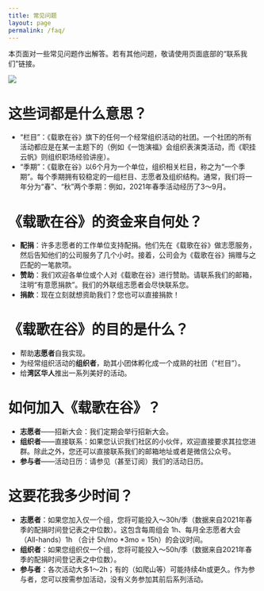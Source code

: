 ```yaml
---
title: 常见问题
layout: page
permalink: /faq/
---
```

本页面对一些常见问题作出解答。若有其他问题，敬请使用页面底部的“联系我们”链接。

![](https://tva1.sinaimg.cn/large/008i3skNgy1gwt84eb0gwj31ys0toac3.jpg)

# 这些词都是什么意思？

- “栏目”：《载歌在谷》旗下的任何一个经常组织活动的社团。一个社团的所有活动都应是在某一主题下的（例如《一饱演福》会组织表演类活动，而《职挂云帆》则组织职场经验讲座）。
- “季期”：《载歌在谷》以6个月为一个单位，组织相关栏目，称之为“一个季期”。每个季期拥有较稳定的一组栏目、志愿者及组织结构。通常，我们将一年分为“春”、“秋”两个季期：例如，2021年春季活动经历了3～9月。

# 《载歌在谷》的资金来自何处？

- **配捐**：许多志愿者的工作单位支持配捐。他们先在《载歌在谷》做志愿服务，然后告知他们的公司服务了几个小时。接着，公司会为《载歌在谷》捐赠与之匹配的一笔款项。
- **赞助**：我们欢迎各单位或个人对《载歌在谷》进行赞助。请联系我们的邮箱，注明“有意愿捐款”。我们的外联组志愿者会尽快联系您。
- **捐款**：现在立刻就想资助我们？您也可以直接捐款！

# 《载歌在谷》的目的是什么？

- 帮助**志愿者**自我实现。
- 为经常组织活动的**组织者**，助其小团体孵化成一个成熟的社团（“栏目”）。
- 给**湾区华人**推出一系列美好的活动。

# 如何加入《载歌在谷》？

- **志愿者**——招新大会：我们定期会举行招新大会。
- **组织者**——直接联系：如果您认识我们社区的小伙伴，欢迎直接要求其拉您进群。除此之外，您还可以直接联系我们的邮箱地址或者是微信公众号。
- **参与者**——活动日历：请参见（甚至订阅）我们的活动日历。

# 这要花我多少时间？

- **志愿者**：如果您加入仅一个组，您将可能投入～30h/季（数据来自2021年春季的配捐时间登记表之中位数）。这包含每周组会 1h、每月全志愿者大会（All-hands）1h （合计 5h/mo *3mo = 15h）的会议时间。
- **组织者**：如果您组织仅一个组，您将可能投入～50h/季（数据来自2021年春季的配捐时间登记表之中位数）。
- **参与者**：各次活动大多1～2h；有的（如爬山等）可能持续4h或更久。作为参与者，您可以按需参加活动，没有义务参加其前后系列活动。
